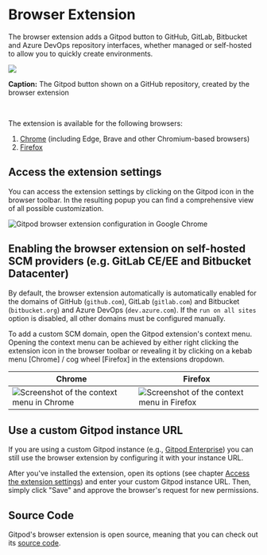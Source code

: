 # Browser Extension

The browser extension adds a Gitpod button to GitHub, GitLab, Bitbucket and Azure DevOps repository interfaces, whether managed or self-hosted to allow you to quickly create environments.

<Frame caption="The Gitpod button on a GitHub repository, created by the browser extension">
  <img src="https://www.gitpod.io/images/docs/browser-extension-repo.png" />
</Frame>

**Caption:** The Gitpod button shown on a GitHub repository, created by the browser
extension

<br />

The extension is available for the following browsers:

1. [Chrome](https://chromewebstore.google.com/detail/gitpod/dodmmooeoklaejobgleioelladacbeki) (including Edge, Brave and other Chromium-based browsers)
2. [Firefox](https://addons.mozilla.org/firefox/addon/gitpod/)

## Access the extension settings

You can access the extension settings by clicking on the Gitpod icon in the browser toolbar. In the resulting popup you can find a comprehensive view of all possible customization.

<img className="shadow-medium w-full rounded-xl max-w-3xl mt-x-small" alt="Gitpod browser extension configuration in Google Chrome" src="https://www.gitpod.io/images/docs/browser-extension-settings.webp" />

## Enabling the browser extension on self-hosted SCM providers (e.g. GitLab CE/EE and Bitbucket Datacenter)

By default, the browser extension automatically is automatically enabled for the domains of GitHub (`github.com`), GitLab (`gitlab.com`) and Bitbucket (`bitbucket.org`) and Azure DevOps (`dev.azure.com`). If the `run on all sites` option is disabled, all other domains must be configured manually.

To add a custom SCM domain, open the Gitpod extension's context menu. Opening the context menu can be achieved by either right clicking the extension icon in the browser toolbar or revealing it by clicking on a kebab menu \[Chrome] / cog wheel \[Firefox] in the extensions dropdown.

| Chrome                                                                                                              | Firefox                                                                                                               |
| ------------------------------------------------------------------------------------------------------------------- | --------------------------------------------------------------------------------------------------------------------- |
| ![Screenshot of the context menu in Chrome](https://www.gitpod.io/images/docs/browser-extension/chrome-context.png) | ![Screenshot of the context menu in Firefox](https://www.gitpod.io/images/docs/browser-extension/firefox-context.png) |

## Use a custom Gitpod instance URL

If you are using a custom Gitpod instance (e.g., [Gitpod Enterprise](https://www.gitpod.io/contact/enterprise-self-serve)) you can still use the browser extension by configuring it with your instance URL.

After you've installed the extension, open its options (see chapter [Access the extension settings](#access-the-extension-settings)) and enter your custom Gitpod instance URL. Then, simply click "Save" and approve the browser's request for new permissions.

## Source Code

Gitpod's browser extension is open source, meaning that you can check out its [source code](https://github.com/gitpod-io/browser-extension).
